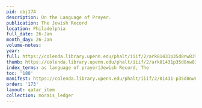```yaml
---
pid: obj174
description: On the Language of Prayer.
publication: The Jewish Record
location: Philadelphia
full_date: 26-Jan
month_day: 26-Jan
volume-notes:
year:
full: https://colenda.library.upenn.edu/phalt/iiif/2/ark81431p35d8nw83%2FSHA256E-s7317070--4fa3545480f1d1e11daa3f233aa7489428daa27d0528610e16a8779826892b77.jpeg/full/3500,/0/default.jpg
thumb: https://colenda.library.upenn.edu/phalt/iiif/2/ark81431p35d8nw83%2FSHA256E-s7317070--4fa3545480f1d1e11daa3f233aa7489428daa27d0528610e16a8779826892b77.jpeg/full/!200,200/0/default.jpg
index_terms: as language of prayer|Jewish Record, The
toc: '188'
manifest: https://colenda.library.upenn.edu/phalt/iiif/2/81431-p35d8nw83/manifest
order: '173'
layout: qatar_item
collection: morais_ledger
---
```

